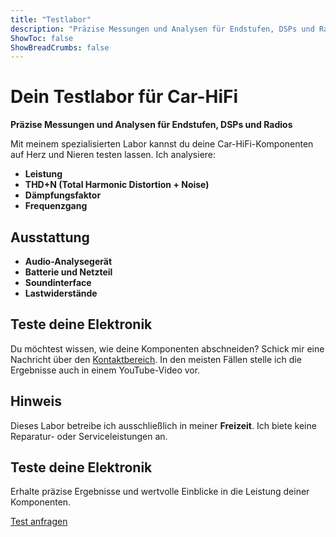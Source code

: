 ```yaml
---
title: "Testlabor"
description: "Präzise Messungen und Analysen für Endstufen, DSPs und Radios"
ShowToc: false
ShowBreadCrumbs: false
---
```


# Dein Testlabor für Car-HiFi

**Präzise Messungen und Analysen für Endstufen, DSPs und Radios**

Mit meinem spezialisierten Labor kannst du deine Car-HiFi-Komponenten auf Herz und Nieren testen lassen. Ich analysiere:
- **Leistung**
- **THD+N (Total Harmonic Distortion + Noise)**
- **Dämpfungsfaktor**
- **Frequenzgang**

## Ausstattung
- **Audio-Analysegerät**
- **Batterie und Netzteil**
- **Soundinterface**
- **Lastwiderstände**

## Teste deine Elektronik
Du möchtest wissen, wie deine Komponenten abschneiden? Schick mir eine Nachricht über den [Kontaktbereich](/kontakt). In den meisten Fällen stelle ich die Ergebnisse auch in einem YouTube-Video vor.

## Hinweis
Dieses Labor betreibe ich ausschließlich in meiner **Freizeit**. Ich biete keine Reparatur- oder Serviceleistungen an.

<section class="cta">
  <h2>Teste deine Elektronik</h2>
  <p>Erhalte präzise Ergebnisse und wertvolle Einblicke in die Leistung deiner Komponenten.</p>
  <a href="/kontakt" class="btn">Test anfragen</a>
</section>